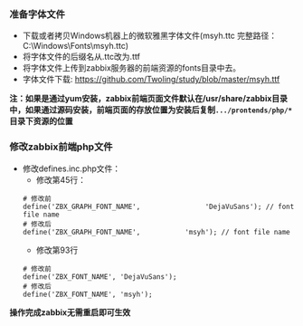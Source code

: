 ### 准备字体文件
* 下载或者拷贝Windows机器上的微软雅黑字体文件(msyh.ttc 完整路径：C:\Windows\Fonts\msyh.ttc)
* 将字体文件的后缀名从.ttc改为.ttf
* 将字体文件上传到zabbix服务器的前端资源的fonts目录中去。
* 字体文件下载: <https://github.com/Twoling/study/blob/master/msyh.ttf>

**注：如果是通过yum安装，zabbix前端页面文件默认在/usr/share/zabbix目录中，如果通过源码安装，前端页面的存放位置为安装后复制`.../prontends/php/*`目录下资源的位置**


### 修改zabbix前端php文件
* 修改defines.inc.php文件：
  * 修改第45行：
  ```
  # 修改前
  define('ZBX_GRAPH_FONT_NAME',                'DejaVuSans'); // font file name
  # 修改后
  define('ZBX_GRAPH_FONT_NAME',           'msyh'); // font file name

  ```
  * 修改第93行
  ```
  # 修改前
  define('ZBX_FONT_NAME', 'DejaVuSans');
  # 修改后
  define('ZBX_FONT_NAME', 'msyh');

  ```
**操作完成zabbix无需重启即可生效**
